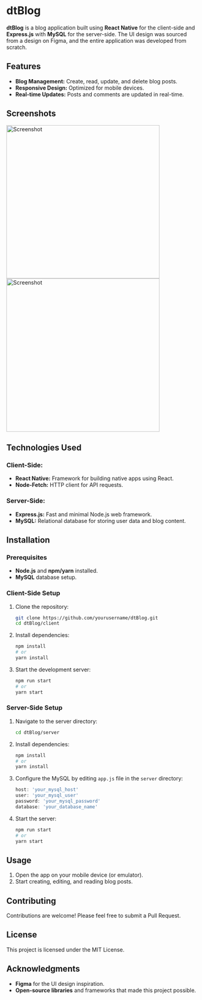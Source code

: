 # dtBlog

**dtBlog** is a blog application built using **React Native** for the client-side and **Express.js** with **MySQL** for the server-side. The UI design was sourced from a design on Figma, and the entire application was developed from scratch.

## Features

- **Blog Management:** Create, read, update, and delete blog posts.
- **Responsive Design:** Optimized for mobile devices.
- **Real-time Updates:** Posts and comments are updated in real-time.

## Screenshots

<img src="https://i.imgur.com/oWW9CUN.png" alt="Screenshot" width="400">
<img src="https://i.imgur.com/u00vNcM.png" alt="Screenshot" width="400">

## Technologies Used

### Client-Side:
- **React Native:** Framework for building native apps using React.
- **Node-Fetch:** HTTP client for API requests.

### Server-Side:
- **Express.js:** Fast and minimal Node.js web framework.
- **MySQL:** Relational database for storing user data and blog content.

## Installation

### Prerequisites

- **Node.js** and **npm/yarn** installed.
- **MySQL** database setup.

### Client-Side Setup

1. Clone the repository:

   ```bash
   git clone https://github.com/yourusername/dtBlog.git
   cd dtBlog/client
   ```

2. Install dependencies:

   ```bash
   npm install
   # or
   yarn install
   ```

3. Start the development server:

   ```bash
   npm run start
   # or
   yarn start
   ```

### Server-Side Setup

1. Navigate to the server directory:

   ```bash
   cd dtBlog/server
   ```

2. Install dependencies:

   ```bash
   npm install
   # or
   yarn install
   ```

3. Configure the MySQL by editing `app.js` file in the `server` directory:

   ```js
   host: 'your_mysql_host'
   user: 'your_mysql_user'
   password: 'your_mysql_password'
   database: 'your_database_name'
   ```

4. Start the server:

   ```bash
   npm run start
   # or
   yarn start
   ```

## Usage

1. Open the app on your mobile device (or emulator).
2. Start creating, editing, and reading blog posts.

## Contributing

Contributions are welcome! Please feel free to submit a Pull Request.

## License

This project is licensed under the MIT License.

## Acknowledgments

- **Figma** for the UI design inspiration.
- **Open-source libraries** and frameworks that made this project possible.
